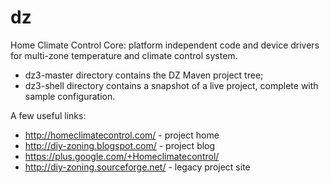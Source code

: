 dz
==

Home Climate Control Core: platform independent code and device drivers for multi-zone temperature and climate control system.

* dz3-master directory contains the DZ Maven project tree;
* dz3-shell directory contains a snapshot of a live project, complete with sample configuration.

A few useful links:

* http://homeclimatecontrol.com/ - project home
* http://diy-zoning.blogspot.com/ - project blog
* https://plus.google.com/+Homeclimatecontrol/
* http://diy-zoning.sourceforge.net/ - legacy project site
